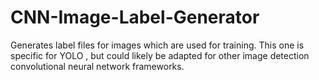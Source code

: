 # CNN-Image-Label-Generator
Generates label files for images which are used for training. This one is specific for YOLO , but could likely be adapted for other image detection convolutional neural network frameworks.
